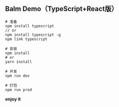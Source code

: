## Balm Demo（TypeScript+React版）

```
# 准备
npm install typescript
// or
npm install typescript -g
npm link typescript

# 安装
npm install
# or
yarn install

# 开发
npm run dev

# 打包
npm run prod
```

__enjoy it__
